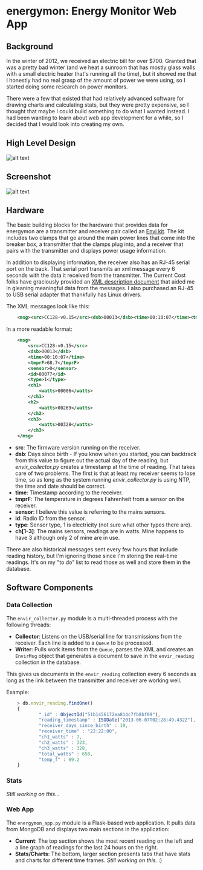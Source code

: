 # energymon: Energy Monitor Web App #

## Background ##
In the winter of 2012, we received an electric bill for over $700. Granted that was a pretty bad winter (and we heat a sunroom that has mostly glass walls with a small electric heater that's running all the time), but it showed me that I honestly had no real grasp of the amount of power we were using, so I started doing some research on power monitors.

There were a few that existed that had relatively advanced software for drawing charts and calculating stats, but they were pretty expensive, so I thought that maybe I could build something to do what I wanted instead. I had been wanting to learn about web app development for a while, so I decided that I would look into creating my own.

## High Level Design ##

![alt text](https://github.com/clinstid/energymon/raw/master/high_level_design.svg "energymon screenshot")

## Screenshot ##

![alt text](https://github.com/clinstid/energymon/raw/master/energymon_screenshot_2013-07-06.png "energymon screenshot")

## Hardware ##
The basic building blocks for the hardware that provides data for energymon are a transmitter and receiver pair called an <a href="http://www.currentcost.net/Monitor%20Details.html">Envi kit</a>. The kit includes two clamps that go around the main power lines that come into the breaker box, a transmitter that the clamps plug into, and a receiver that pairs with the transmitter and displays power usage information.

In addition to displaying information, the receiver also has an RJ-45 serial port on the back. That serial port transmits an xml message every 6 seconds with the data it received from the transmitter. The Current Cost folks have graciously provided an <a href="http://www.currentcost.com/download/Envi%20XML%20v19%20-%202011-01-11.pdf">XML description document</a> that aided me in gleaning meaningful data from the messages. I also purchased an RJ-45 to USB serial adapter that thankfully has Linux drivers.

The XML messages look like this:

```xml
    <msg><src>CC128-v0.15</src><dsb>00013</dsb><time>00:10:07</time><tmprF>68.7</tmprF><sensor>0</sensor><id>00077</id><type>1</type><ch1><watts>00006</watts></ch1><ch2><watts>00269</watts></ch2><ch3><watts>00328</watts></ch3></msg>
```

In a more readable format:

```xml
    <msg>
        <src>CC128-v0.15</src>
        <dsb>00013</dsb>
        <time>00:10:07</time>
        <tmprF>68.7</tmprF>
        <sensor>0</sensor>
        <id>00077</id>
        <type>1</type>
        <ch1>
            <watts>00006</watts>
        </ch1>
        <h2>
            <watts>00269</watts>
        </ch2>
        <ch3>
            <watts>00328</watts>
        </ch3>
    </msg>
```

* **src**: The firmware version running on the receiver.
* **dsb**: Days since birth - If you know when you started, you can backtrack from this value to figure out the actual day of the reading, but *envir_collector.py* creates a timestamp at the time of reading. That takes care of two problems. The first is that at least my receiver seems to lose time, so as long as the system running *envir_collector.py* is using NTP, the time and date should be correct.
* **time**: Timestamp according to the receiver.
* **tmprF**: The temperature in degrees Fahrenheit from a sensor on the receiver.
* **sensor**: I believe this value is referring to the mains sensors.
* **id**: Radio ID from the sensor.
* **type**: Sensor type, 1 is electricity (not sure what other types there are).
* **ch[1-3]**: The mains sensors, readings are in watts. Mine happens to have 3 although only 2 of mine are in use.

There are also historical messages sent every few hours that include reading history, but I'm ignoring those since I'm storing the real-time readings. It's on my "to do" list to read those as well and store them in the database.

## Software Components ##

### Data Collection ###
The `envir_collector.py` module is a multi-threaded process with the following threads: 

* **Collector**: Listens on the USB/serial line for transmissions from the receiver. Each line is added to a `Queue` to be processed.
* **Writer**: Pulls work items from the `Queue`, parses the XML and creates an `EnvirMsg` object that generates a document to save in the `envir_reading` collection in the database. 

This gives us documents in the `envir_reading` collection every 6 seconds as long as the link between the transmitter and receiver are working well.

Example:
```javascript
    > db.envir_reading.findOne()
    {
            "_id" : ObjectId("51b1456172ea814c7fb8bf09"),
            "reading_timestamp" : ISODate("2013-06-07T02:28:49.432Z"),
            "receiver_days_since_birth" : 19,
            "receiver_time" : "22:22:00",
            "ch1_watts" : 7,
            "ch2_watts" : 323,
            "ch3_watts" : 328,
            "total_watts" : 658,
            "temp_f" : 69.2
    }
```

### Stats ###
*Still working on this...*


### Web App ###
The `energymon_app.py` module is a Flask-based web application. It pulls data from MongoDB and displays two main sections in the application:

* **Current**: The top section shows the most recent reading on the left and a line graph of readings for the last 24 hours on the right.
* **Stats/Charts**: The bottom, larger section presents tabs that have stats and charts for different time frames. *Still working on this.* :)
